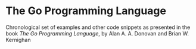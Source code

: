 # The Go Programming Language

Chronological set of examples and other code snippets as presented in the book _The Go Programming Language_, by Alan A. A. Donovan and Brian W. Kernighan
